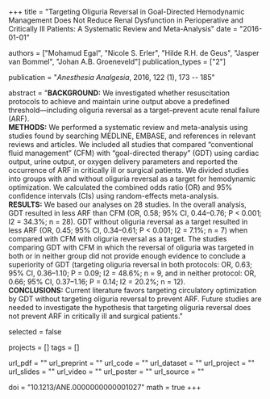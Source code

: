+++
title = "Targeting Oliguria Reversal in Goal-Directed Hemodynamic Management Does Not Reduce Renal Dysfunction in Perioperative and Critically Ill Patients: A Systematic Review and Meta-Analysis"
date = "2016-01-01"

authors = ["Mohamud Egal", "Nicole S. Erler", "Hilde R.H. de Geus", "Jasper van Bommel", "Johan A.B. Groeneveld"]
publication_types = ["2"]

publication = "*Anesthesia Analgesia*, 2016, 122 (1), 173 -- 185"

abstract = "**BACKGROUND:** We investigated whether resuscitation protocols to achieve and maintain urine output above a predefined threshold—including oliguria reversal as a target–prevent acute renal failure (ARF).<br>**METHODS:** We performed a systematic review and meta-analysis using studies found by searching MEDLINE, EMBASE, and references in relevant reviews and articles. We included all studies that compared “conventional fluid management” (CFM) with “goal-directed therapy” (GDT) using cardiac output, urine output, or oxygen delivery parameters and reported the occurrence of ARF in critically ill or surgical patients. We divided studies into groups with and without oliguria reversal as a target for hemodynamic optimization. We calculated the combined odds ratio (OR) and 95% confidence intervals (CIs) using random-effects meta-analysis.<br>**RESULTS:** We based our analyses on 28 studies. In the overall analysis, GDT resulted in less ARF than CFM (OR, 0.58; 95% CI, 0.44–0.76; P < 0.001; I2 = 34.3%; n = 28). GDT without oliguria reversal as a target resulted in less ARF (OR, 0.45; 95% CI, 0.34–0.61; P < 0.001; I2 = 7.1%; n = 7) when compared with CFM with oliguria reversal as a target. The studies comparing GDT with CFM in which the reversal of oliguria was targeted in both or in neither group did not provide enough evidence to conclude a superiority of GDT (targeting oliguria reversal in both protocols: OR, 0.63; 95% CI, 0.36–1.10; P = 0.09; I2 = 48.6%; n = 9, and in neither protocol: OR, 0.66; 95% CI, 0.37–1.16; P = 0.14; I2 = 20.2%; n = 12).<br>**CONCLUSIONS:** Current literature favors targeting circulatory optimization by GDT without targeting oliguria reversal to prevent ARF. Future studies are needed to investigate the hypothesis that targeting oliguria reversal does not prevent ARF in critically ill and surgical patients."

selected = false

projects = []
tags = []

url_pdf = ""
url_preprint = ""
url_code = ""
url_dataset = ""
url_project = ""
url_slides = ""
url_video = ""
url_poster = ""
url_source = ""

doi = "10.1213/ANE.0000000000001027"
math = true
+++
